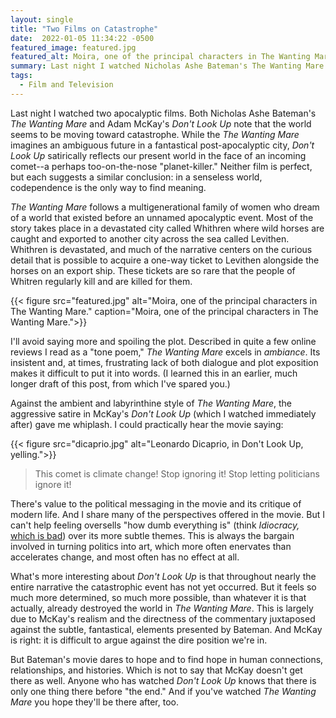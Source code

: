 ```yaml
---
layout: single
title: "Two Films on Catastrophe"
date:  2022-01-05 11:34:22 -0500
featured_image: featured.jpg
featured_alt: Moira, one of the principal characters in The Wanting Mare.
summary: Last night I watched Nicholas Ashe Bateman's The Wanting Mare and Adam McKay's Don't Look Up. Each suggests a similar conclusion-in a senseless world, codependence is the only way to find meaning.
tags:
  - Film and Television
---
```


Last night I watched two apocalyptic films. Both Nicholas Ashe Bateman's *The Wanting Mare* and Adam McKay's *Don't Look Up* note that the world seems to be moving toward catastrophe. While the *The Wanting Mare* imagines an ambiguous future in a fantastical post-apocalyptic city, *Don't Look Up* satirically reflects our present world in the face of an incoming comet--a perhaps too-on-the-nose "planet-killer." Neither film is perfect, but each suggests a similar conclusion: in a senseless world, codependence is the only way to find meaning.

*The Wanting Mare* follows a multigenerational family of women who dream of a world that existed before an unnamed apocalyptic event. Most of the story takes place in a devastated city called Whithren where wild horses are caught and exported to another city across the sea called Levithen. Whithren is devastated, and much of the narrative centers on the curious detail that is possible to acquire a one-way ticket to Levithen alongside the horses on an export ship. These tickets are so rare that the people of Whitren regularly kill and are killed for them.

{{< figure src="featured.jpg" alt="Moira, one of the principal characters in The Wanting Mare." caption="Moira, one of the principal characters in The Wanting Mare.">}}

I'll avoid saying more and spoiling the plot. Described in quite a few online reviews I read as a "tone poem," *The Wanting Mare* excels in *ambiance*. Its insistent and, at times, frustrating lack of both dialogue and plot exposition makes it difficult to put it into words. (I learned this in an earlier, much longer draft of this post, from which I've spared you.)

Against the ambient and labyrinthine style of *The Wanting Mare*, the aggressive satire in McKay's *Don't Look Up* (which I watched immediately after) gave me whiplash. I could practically hear the movie saying:

{{< figure src="dicaprio.jpg" alt="Leonardo Dicaprio, in Don't Look Up, yelling.">}}

> This comet is climate change! Stop ignoring it! Stop letting politicians ignore it!


There's value to the political messaging in the movie and its critique of modern life. And I share many of the perspectives offered in the movie. But I can't help feeling oversells "how dumb everything is" (think *Idiocracy,* [which is bad](https://www.vice.com/en/article/bn3vgv/idiocracy-is-elitist-porn)) over its more subtle themes. This is always the bargain involved in turning politics into art, which more often enervates than accelerates change, and most often has no effect at all.

What's more interesting about *Don't Look Up* is that throughout nearly the entire narrative the catastrophic event has not yet occurred. But it feels so much more determined, so much more possible, than whatever it is that actually, already destroyed the world in *The Wanting Mare*. This is largely due to McKay's realism and the directness of the commentary juxtaposed against the subtle, fantastical, elements presented by Bateman. And McKay is right: it is difficult to argue against the dire position we're in.

But Bateman's movie dares to hope and to find hope in human connections, relationships, and histories. Which is not to say that McKay doesn't get there as well. Anyone who has watched *Don't Look Up* knows that there is only one thing there before "the end." And if you've watched *The Wanting Mare* you hope they'll be there after, too.
